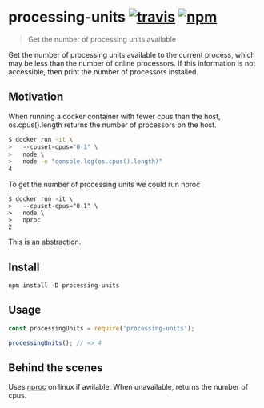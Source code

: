 # processing-units [![travis][travis-image]][travis-url] [![npm][npm-image]][npm-url]
[travis-image]: https://img.shields.io/travis/laat/processing-units.svg?branch=master
[travis-url]: https://travis-ci.org/laat/processing-units
[npm-image]: https://img.shields.io/npm/v/processing-units.svg?style=flat
[npm-url]: https://npmjs.org/package/processing-units

> Get the number of processing units available

Get the number of processing units available to the current process, which may
be less than the number of online processors. If this information is not
accessible, then print the number of processors installed.

## Motivation

When running a docker container with fewer cpus than the host, os.cpus().length
returns the number of processors on the host.

```sh
$ docker run -it \
>   --cpuset-cpus="0-1" \
>   node \
>   node -e "console.log(os.cpus().length)"
4
```

To get the number of processing units we could run nproc

```
$ docker run -it \
>   --cpuset-cpus="0-1" \
>   node \
>   nproc
2
```

This is an abstraction.

## Install
```
npm install -D processing-units
```

## Usage

```js
const processingUnits = require('processing-units');

processingUnits(); // => 4
```

## Behind the scenes

Uses [nproc](https://www.gnu.org/software/coreutils/manual/html_node/nproc-invocation.html#nproc-invocation) on linux if awilable. When unavailable, returns the number of cpus.

